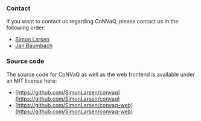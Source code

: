 ### Contact

If you want to contact us regarding CoNVaQ, please contact us in the following order:

<ul>
  <li><a href="mailto:&#115;&#106;&#108;&#097;&#114;&#115;&#101;&#110;&#064;&#105;&#109;&#097;&#100;&#097;&#046;&#115;&#100;&#117;&#046;&#100;&#107;">Simon Larsen</a></li>
  <li><a href="mailto:&#106;&#097;&#110;&#046;&#098;&#097;&#117;&#109;&#098;&#097;&#099;&#104;&#064;&#119;&#122;&#119;&#046;&#116;&#117;&#109;&#046;&#100;&#101;">Jan Baumbach</a></li>
</ul>

### Source code

The source code for CoNVaQ as well as the web frontend is available under an MIT license here:

* [https://github.com/SimonLarsen/convaq](https://github.com/SimonLarsen/convaq)
* [https://github.com/SimonLarsen/convaq-web](https://github.com/SimonLarsen/convaq-web)
